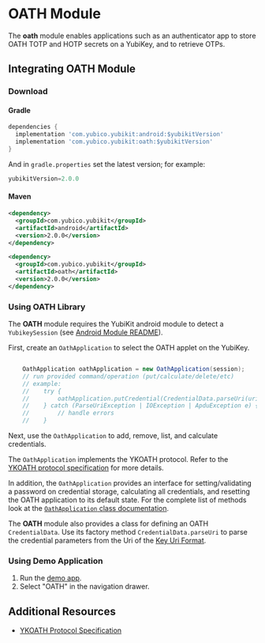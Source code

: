 # OATH Module
The **oath** module enables applications such as an authenticator app to store
OATH TOTP and HOTP secrets on a YubiKey, and to retrieve OTPs.

## Integrating OATH Module <a name="integration_steps"></a>
### Download
#### Gradle

```gradle
dependencies {
  implementation 'com.yubico.yubikit:android:$yubikitVersion'
  implementation 'com.yubico.yubikit:oath:$yubikitVersion'
}
```
And in `gradle.properties` set the latest version; for example:
```gradle
yubikitVersion=2.0.0
```
#### Maven
```xml
<dependency>
  <groupId>com.yubico.yubikit</groupId>
  <artifactId>android</artifactId>
  <version>2.0.0</version>
</dependency>

<dependency>
  <groupId>com.yubico.yubikit</groupId>
  <artifactId>oath</artifactId>
  <version>2.0.0</version>
</dependency>
```

### Using OATH Library <a name="using_lib"></a>
The **OATH** module requires the YubiKit android module to detect a
`YubikeySession` (see [Android Module README](../android/README.md)).

First, create an `OathApplication` to select the OATH applet on the YubiKey.
```java

    OathApplication oathApplication = new OathApplication(session);
    // run provided command/operation (put/calculate/delete/etc)
    // example:
    //    try {
    //        oathApplication.putCredential(CredentialData.parseUri(uri));
    //    } catch (ParseUriException | IOException | ApduException e) {
    //        // handle errors
    //    }

```

Next, use the `OathApplication` to add, remove, list, and calculate credentials.

The `OathApplication` implements the YKOATH protocol. Refer to the [YKOATH protocol specification](https://developers.yubico.com/OATH/YKOATH_Protocol.html) for more details.

In addition, the `OathApplication` provides an interface for setting/validating a password on credential storage, calculating all credentials, and resetting the OATH application to its default state. For the complete list of methods look at the [`OathApplication` class documentation](src/main/java/com/yubico/yubikit/oath/OathApplication.java).

The **OATH** module also provides a class for defining an OATH `CredentialData`. Use its factory method `CredentialData.parseUri` to parse the credential parameters from the Uri of the [Key Uri Format](https://github.com/google/google-authenticator/wiki/Key-Uri-Format).

### Using Demo Application <a name="using_demo"></a>
1. Run the [demo app](../YubikitDemo).
2. Select "OATH" in the navigation drawer.

## Additional Resources <a name="additional_resources"></a>
* [YKOATH Protocol Specification](https://developers.yubico.com/OATH/YKOATH_Protocol.html)
